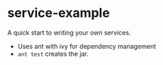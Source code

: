 # service-example
A quick start to writing your own services.

* Uses ant with ivy for dependency management
* `ant test` creates the jar.